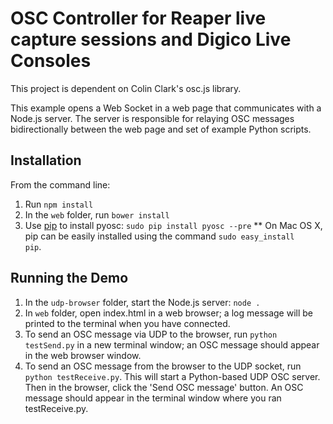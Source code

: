 # OSC Controller for Reaper live capture sessions and Digico Live Consoles

This project is dependent on Colin Clark's osc.js library.  

This example opens a Web Socket in a web page that communicates with a Node.js server.
The server is responsible for relaying OSC messages bidirectionally between the web page and set of
example Python scripts.

## Installation

From the command line:
1. Run <code>npm install</code>
2. In the <code>web</code> folder, run <code>bower install</code>
3. Use [pip](https://pypi.python.org/pypi/pip) to install pyosc: <code>sudo pip install pyosc --pre</code>
** On Mac OS X, pip can be easily installed using the command <code>sudo easy_install pip</code>.

## Running the Demo

1. In the <code>udp-browser</code> folder, start the Node.js server: <code>node .</code>
2. In <code>web</code> folder, open index.html in a web browser; a log message will be printed to the terminal when you have connected.
3. To send an OSC message via UDP to the browser, run <code>python testSend.py</code> in a new terminal window; an OSC message should appear in the web browser window.
4. To send an OSC message from the browser to the UDP socket, run <code>python testReceive.py</code>. This will start a Python-based UDP OSC server. Then in the browser, click the 'Send OSC message' button. An OSC message should appear in the terminal window where you ran testReceive.py.

